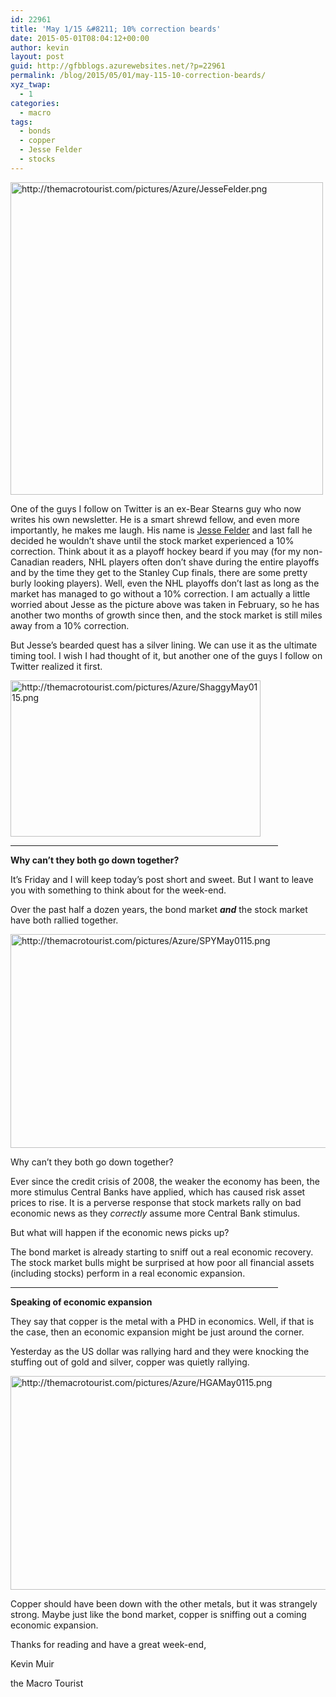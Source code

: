 ```yaml
---
id: 22961
title: 'May 1/15 &#8211; 10% correction beards'
date: 2015-05-01T08:04:12+00:00
author: kevin
layout: post
guid: http://gfbblogs.azurewebsites.net/?p=22961
permalink: /blog/2015/05/01/may-115-10-correction-beards/
xyz_twap:
  - 1
categories:
  - macro
tags:
  - bonds
  - copper
  - Jesse Felder
  - stocks
---
```


  <img src="http://themacrotourist.com/pictures/Azure/JesseFelder.png" style="margin:30px atuo;display:block;" alt="http://themacrotourist.com/pictures/Azure/JesseFelder.png" width="500" height="500">

One of the guys I follow on Twitter is an ex-Bear Stearns guy who now writes his own newsletter. He is a smart shrewd fellow, and even more importantly, he makes me laugh. His name is [Jesse Felder](http://jessefelder.tumblr.com/post/112242999915/this-is-my-10-beard-its-about-5-months-old-now) and last fall he decided he wouldn&#8217;t shave until the stock market experienced a 10% correction. Think about it as a playoff hockey beard if you may (for my non-Canadian readers, NHL players often don&#8217;t shave during the entire playoffs and by the time they get to the Stanley Cup finals, there are some pretty burly looking players). Well, even the NHL playoffs don&#8217;t last as long as the market has managed to go without a 10% correction. I am actually a little worried about Jesse as the picture above was taken in February, so he has another two months of growth since then, and the stock market is still miles away from a 10% correction. 

But Jesse&#8217;s bearded quest has a silver lining. We can use it as the ultimate timing tool. I wish I had thought of it, but another one of the guys I follow on Twitter realized it first. 


  <img src="http://themacrotourist.com/pictures/Azure/ShaggyMay0115.png" style="margin:30px atuo;display:block;" alt="http://themacrotourist.com/pictures/Azure/ShaggyMay0115.png" width="400" height="250">

<hr size="3" width="85%" />

**Why can&#8217;t they both go down together?**

It&#8217;s Friday and I will keep today&#8217;s post short and sweet. But I want to leave you with something to think about for the week-end. 

Over the past half a dozen years, the bond market **_and_** the stock market have both rallied together. 


  <img src="http://themacrotourist.com/pictures/Azure/SPYMay0115.png" style="margin:30px atuo;display:block;" alt="http://themacrotourist.com/pictures/Azure/SPYMay0115.png" width="600" height="342">

Why can&#8217;t they both go down together? 

Ever since the credit crisis of 2008, the weaker the economy has been, the more stimulus Central Banks have applied, which has caused risk asset prices to rise. It is a perverse response that stock markets rally on bad economic news as they _correctly_ assume more Central Bank stimulus. 

But what will happen if the economic news picks up? 

The bond market is already starting to sniff out a real economic recovery. The stock market bulls might be surprised at how poor all financial assets (including stocks) perform in a real economic expansion.

<hr size="3" width="85%" />

**Speaking of economic expansion**

They say that copper is the metal with a PHD in economics. Well, if that is the case, then an economic expansion might be just around the corner.

Yesterday as the US dollar was rallying hard and they were knocking the stuffing out of gold and silver, copper was quietly rallying. 


  <img src="http://themacrotourist.com/pictures/Azure/HGAMay0115.png" style="margin:30px atuo;display:block;" alt="http://themacrotourist.com/pictures/Azure/HGAMay0115.png" width="600" height="342">

Copper should have been down with the other metals, but it was strangely strong. Maybe just like the bond market, copper is sniffing out a coming economic expansion.

Thanks for reading and have a great week-end,
  
Kevin Muir
  
the Macro Tourist